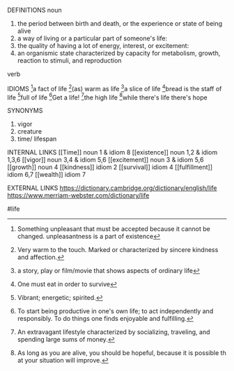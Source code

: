 DEFINITIONS
noun
1. the period between birth and death, or the experience or state of being alive
2. a way of living or a particular part of someone's life:
3. the quality of having a lot of energy, interest, or excitement:
4. an organismic state characterized by capacity for metabolism, growth, reaction to stimuli, and reproduction

verb

IDIOMS
[^1]a fact of life
[^2]\(as) warm as life
[^3]a slice of life
[^4]bread is the staff of life
[^5]full of life
[^6]Get a life!
[^7]the high life
[^8]while there's life there's hope

SYNONYMS
1. vigor
2. creature
3. time/ lifespan

INTERNAL LINKS
[[Time]] noun 1 & idiom 8
[[existence]] noun 1,2 & idiom 1,3,6
[[vigor]] noun 3,4 & idiom 5,6
[[excitement]] noun 3 & idiom 5,6
[[growth]] noun 4
[[kindness]] idiom 2
[[survival]] idiom 4
[[fulfillment]] idiom 6,7
[[wealth]] idiom 7

EXTERNAL LINKS
https://dictionary.cambridge.org/dictionary/english/life
https://www.merriam-webster.com/dictionary/life


#life

[^1]: Something unpleasant that must be accepted because it cannot be changed. unpleasantness is a part of existence

[^2]: Very warm to the touch. Marked or characterized by sincere kindness and affection.

[^3]:  a story, play or film/movie that shows aspects of ordinary life

[^4]: One must eat in order to survive

[^5]: Vibrant; energetic; spirited.

[^6]: To start being productive in one's own life; to act independently and responsibly. To do things one finds enjoyable and fulfilling.

[^7]: An extravagant lifestyle characterized by socializing, traveling, and spending large sums of money.

[^8]: As long as you are alive, you should be hopeful, because it is possible that your situation will improve.


